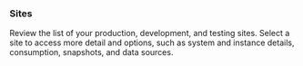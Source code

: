 ### Sites

Review the list of your production, development, and testing sites. Select a site to access more detail and options, such as system and instance details, consumption, snapshots, and data sources.